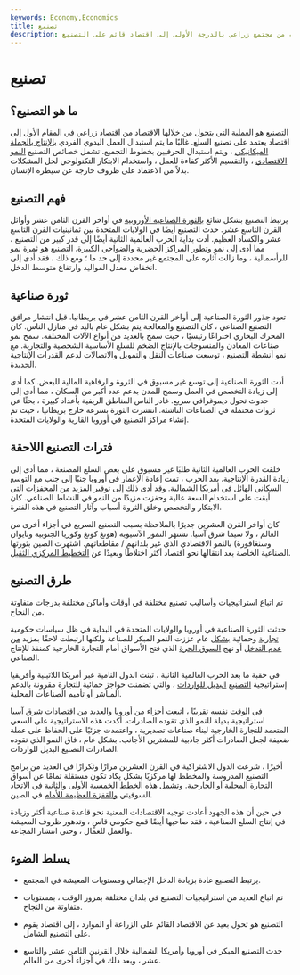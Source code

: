 ```yaml
---
keywords: Economy,Economics
title: تصنيع
description: التصنيع هو العملية التي يحول فيها المجتمع نفسه من مجتمع زراعي بالدرجة الأولى إلى اقتصاد قائم على التصنيع.
---
```


# تصنيع
## ما هو التصنيع؟

التصنيع هو العملية التي يتحول من خلالها الاقتصاد من اقتصاد زراعي في المقام الأول إلى اقتصاد يعتمد على تصنيع السلع. غالبًا ما يتم استبدال العمل اليدوي الفردي [بالإنتاج بالجملة الميكانيكي](/mass-production) ، ويتم استبدال الحرفيين بخطوط التجميع. تشمل خصائص التصنيع [النمو الاقتصادي](/economicgrowth) ، والتقسيم الأكثر كفاءة للعمل ، واستخدام الابتكار التكنولوجي لحل المشكلات بدلاً من الاعتماد على ظروف خارجة عن سيطرة الإنسان.

## فهم التصنيع

يرتبط التصنيع بشكل شائع [بالثورة الصناعية الأوروبية](/industrial-revolution) في أواخر القرن الثامن عشر وأوائل القرن التاسع عشر. حدث التصنيع أيضًا في الولايات المتحدة بين ثمانينيات القرن التاسع عشر والكساد العظيم. أدت بداية الحرب العالمية الثانية أيضًا إلى قدر كبير من التصنيع ، مما أدى إلى نمو وتطور المراكز الحضرية والضواحي الكبيرة. التصنيع هو ثمرة نمو للرأسمالية ، وما زالت آثاره على المجتمع غير محددة إلى حد ما ؛ ومع ذلك ، فقد أدى إلى انخفاض معدل المواليد وارتفاع متوسط الدخل.

## ثورة صناعية

تعود جذور الثورة الصناعية إلى أواخر القرن الثامن عشر في بريطانيا. قبل انتشار مرافق التصنيع الصناعي ، كان التصنيع والمعالجة يتم بشكل عام باليد في منازل الناس. كان المحرك البخاري اختراعًا رئيسيًا ، حيث سمح بالعديد من أنواع الآلات المختلفة. سمح نمو صناعات المعادن والمنسوجات بالإنتاج الضخم للسلع الأساسية الشخصية والتجارية. مع نمو أنشطة التصنيع ، توسعت صناعات النقل والتمويل والاتصالات لدعم القدرات الإنتاجية الجديدة.

أدت الثورة الصناعية إلى توسع غير مسبوق في الثروة والرفاهية المالية للبعض. كما أدى إلى زيادة التخصص في العمل وسمح للمدن بدعم عدد أكبر من السكان ، مما أدى إلى حدوث تحول ديموغرافي سريع. غادر الناس المناطق الريفية بأعداد كبيرة ، بحثًا عن ثروات محتملة في الصناعات الناشئة. انتشرت الثورة بسرعة خارج بريطانيا ، حيث تم إنشاء مراكز التصنيع في أوروبا القارية والولايات المتحدة.

## فترات التصنيع اللاحقة

خلقت الحرب العالمية الثانية طلبًا غير مسبوق على بعض السلع المصنعة ، مما أدى إلى زيادة القدرة الإنتاجية. بعد الحرب ، تمت إعادة الإعمار في أوروبا جنبًا إلى جنب مع التوسع السكاني الهائل في أمريكا الشمالية. وقد أدى ذلك إلى توفير المزيد من المحفزات التي أبقت على استخدام السعة عالية وحفزت مزيدًا من النمو في النشاط الصناعي. كان الابتكار والتخصص وخلق الثروة أسباب وآثار التصنيع في هذه الفترة.

كان أواخر القرن العشرين جديرًا بالملاحظة بسبب التصنيع السريع في أجزاء أخرى من العالم ، ولا سيما شرق آسيا. تشتهر النمور الآسيوية (هونغ كونغ وكوريا الجنوبية وتايوان وسنغافورة) بالنمو الاقتصادي الذي غير بلدانهم / مقاطعاتهم. اشتهرت الصين بثورتها الصناعية الخاصة بعد انتقالها نحو اقتصاد أكثر اختلاطًا وبعيدًا عن [التخطيط المركزي الثقيل](/centrally-planned-economy).

## طرق التصنيع

تم اتباع استراتيجيات وأساليب تصنيع مختلفة في أوقات وأماكن مختلفة بدرجات متفاوتة من النجاح.

حدثت الثورة الصناعية في أوروبا والولايات المتحدة في البداية في ظل سياسات حكومية [تجارية](/mercantilism) وحمائية [بشكل](/protectionism) عام عززت النمو المبكر للصناعة ولكنها ارتبطت لاحقًا بمزيد [من عدم التدخل](/laissezfaire) أو نهج [السوق الحرة](/freemarket) الذي فتح الأسواق أمام التجارة الخارجية كمنفذ للإنتاج الصناعي.

في حقبة ما بعد الحرب العالمية الثانية ، تبنت الدول النامية عبر أمريكا اللاتينية وأفريقيا إستراتيجية [التصنيع](/importsubstitutionindustrialization) [البديل للواردات](/importsubstitutionindustrialization) ، والتي تضمنت حواجز حمائية للتجارة مقرونة بالدعم المباشر أو تأميم الصناعات المحلية.

في الوقت نفسه تقريبًا ، اتبعت أجزاء من أوروبا والعديد من اقتصادات شرق آسيا استراتيجية بديلة للنمو الذي تقوده الصادرات. أكدت هذه الاستراتيجية على السعي المتعمد للتجارة الخارجية لبناء صناعات تصديرية ، واعتمدت جزئيًا على الحفاظ على عملة ضعيفة لجعل الصادرات أكثر جاذبية للمشترين الأجانب. بشكل عام ، فاق النمو الذي تقوده الصادرات التصنيع البديل للواردات.

أخيرًا ، شرعت الدول الاشتراكية في القرن العشرين مرارًا وتكرارًا في العديد من برامج التصنيع المدروسة والمخطط لها مركزيًا بشكل يكاد تكون مستقلة تمامًا عن أسواق التجارة المحلية أو الخارجية. وتشمل هذه الخطط الخمسية الأولى والثانية في الاتحاد السوفيتي [والقفزة العظيمة للأمام](/great-leap-forward) في الصين.

في حين أن هذه الجهود أعادت توجيه الاقتصادات المعنية نحو قاعدة صناعية أكثر وزيادة في إنتاج السلع الصناعية ، فقد صاحبها أيضًا قمع حكومي قاسٍ ، وتدهور ظروف المعيشة والعمل للعمال ، وحتى انتشار المجاعة.

## يسلط الضوء

- يرتبط التصنيع عادة بزيادة الدخل الإجمالي ومستويات المعيشة في المجتمع.

- تم اتباع العديد من استراتيجيات التصنيع في بلدان مختلفة بمرور الوقت ، بمستويات متفاوتة من النجاح.

- التصنيع هو تحول بعيد عن الاقتصاد القائم على الزراعة أو الموارد ، إلى اقتصاد يقوم على التصنيع الشامل.

- حدث التصنيع المبكر في أوروبا وأمريكا الشمالية خلال القرنين الثامن عشر والتاسع عشر ، وبعد ذلك في أجزاء أخرى من العالم.

